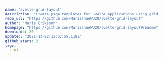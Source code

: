 ```yaml
---
name: "svelte-grid-layout"
description: "Create page templates for Svelte applications using grid layout."
repo_url: "https://github.com/MarieanneWU20/svelte-grid-layout"
author: "Marie Eriksson"
homepage: "https://github.com/MarieanneWU20/svelte-grid-layout#readme"
downloads: 20
updated: "2021-12-22T12:52:59.118Z"
github_stars: 2
tags: 
  - ui
---
```

